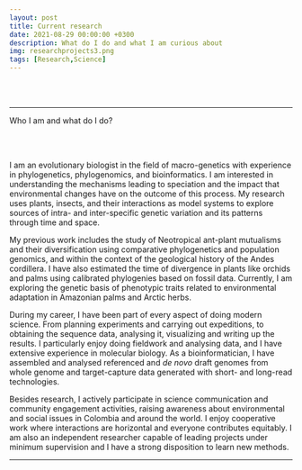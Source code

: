 ```yaml
---
layout: post
title: Current research
date: 2021-08-29 00:00:00 +0300
description: What do I do and what I am curious about
img: researchprojects3.png 
tags: [Research,Science]
---
```


<br>
<br>

---

Who I am and what do I do?

<br>
<br>

I am an evolutionary biologist in the field of macro-genetics with experience in phylogenetics, phylogenomics, and bioinformatics. I am interested in understanding the mechanisms leading to speciation and the impact that environmental changes have on the outcome of this process. My research uses plants, insects, and their interactions as model systems to explore sources of intra- and inter-specific genetic variation and its patterns through time and space.


My previous work includes the study of Neotropical ant-plant mutualisms and their diversification using comparative phylogenetics and population genomics, and within the context of the geological history of the Andes cordillera. I have also estimated the time of divergence in plants like orchids and palms using calibrated phylogenies based on fossil data. Currently, I am exploring the genetic basis of phenotypic traits related to environmental adaptation in Amazonian palms and Arctic herbs.


During my career, I have been part of every aspect of doing modern science. From planning experiments and carrying out expeditions, to obtaining the sequence data, analysing it, visualizing and writing up the results. I particularly enjoy doing fieldwork and analysing data, and I have extensive experience in molecular biology. As a bioinformatician, I have assembled and analysed referenced and *de novo* draft genomes from whole genome and target-capture data generated with short- and long-read technologies.


Besides research, I actively participate in science communication and community engagement activities, raising awareness about environmental and social issues in Colombia and around the world. I enjoy cooperative work where interactions are horizontal and everyone contributes equitably. I am also an independent researcher capable of leading projects under minimum supervision and I have a strong disposition to learn new methods.

---